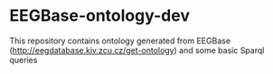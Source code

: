 # EEGBase-ontology-dev
This repository contains ontology generated from EEGBase (http://eegdatabase.kiv.zcu.cz/get-ontology) and some basic Sparql queries
